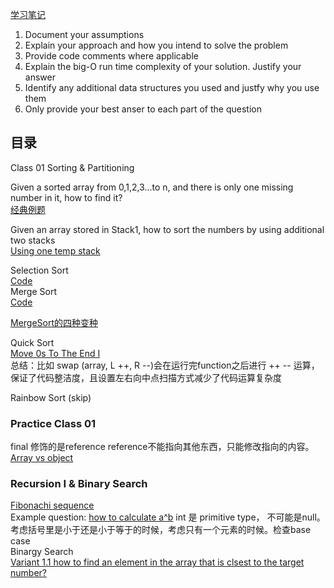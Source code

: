 [学习笔记](https://github.com/xu9449/JAVA/wiki) 
1. Document your assumptions   
2. Explain your approach and how you intend to solve the problem  
3. Provide code comments where applicable  
4. Explain the big-O run time complexity of your solution. Justify your answer  
5. Identify any additional data structures you used and justfy why you use them  
6. Only provide your best anser to each part of the question

目录  
--- 
 
Class 01  Sorting & Partitioning    
  
Given a sorted array from 0,1,2,3...to n, and there is only one missing number in it, how to find it?   
[经典例题](https://github.com/xu9449/Interesting-Algorithm-_-Java/wiki/%E7%BB%8F%E5%85%B8%E4%BE%8B%E9%A2%981)  
  
Given an array stored in Stack1, how to sort the numbers by using additional two stacks  
[Using one temp stack](https://www.geeksforgeeks.org/sort-stack-using-temporary-stack/)  
  
Selection Sort   
[Code](https://github.com/xu9449/Interesting-Algorithm-_-Java/blob/master/Laioffer%20Code/selectionSort)  
Merge Sort    
[Code](https://github.com/xu9449/Interesting-Algorithm-_-Java/blob/master/Laioffer%20Code/mergeSort)  
  
[MergeSort的四种变种](https://github.com/xu9449/Interesting-Algorithm-_-Java/wiki/MergeSort-%E7%9A%84%E5%9B%9B%E7%A7%8D%E5%8F%98%E7%A7%8D)  
 

Quick Sort  
[Move 0s To The End I](https://github.com/xu9449/Interesting-Algorithm-_-Java/wiki/Move-0s-to-the-End-I)   
总结：比如 swap (array, L ++, R --)会在运行完function之后进行 ++ -- 运算，保证了代码整洁度，且设置左右向中点扫描方式减少了代码运算复杂度

Rainbow Sort (skip)

### Practice Class 01   
final 修饰的是reference reference不能指向其他东西，只能修改指向的内容。  
[Array vs object](https://github.com/xu9449/Interesting-Algorithm-_-Java/wiki/Array-vs-object)

### Recursion I & Binary Search  

[Fibonachi sequence](https://github.com/xu9449/Interesting-Algorithm-_-Java/wiki/Fibonacci-sequence)  
Example question: [how to calculate a^b](https://github.com/xu9449/Interesting-Algorithm-_-Java/wiki/how-to-calculate-a%5Eb)
int 是 primitive type， 不可能是null。  
考虑括号里是小于还是小于等于的时候，考虑只有一个元素的时候。检查base case  
Binargy Search  
[Variant 1.1 how to find an element in the array that is clsest to the target number? ](https://github.com/xu9449/Interesting-Algorithm-_-Java/wiki/variant-1.1.-how-to-find-an-element-in-the-array-that-is-closest-to-the-target-number%3F)
